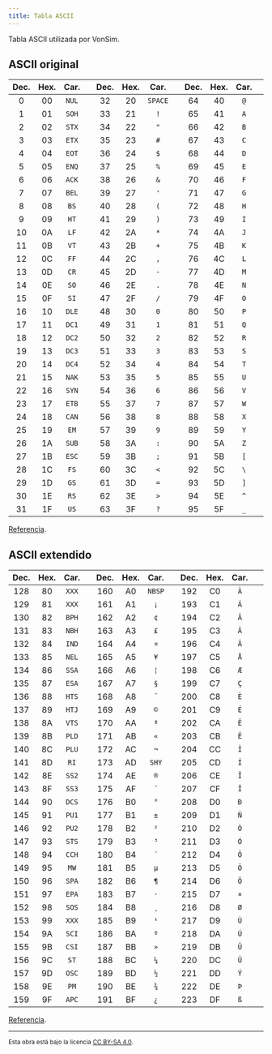 ```yaml
---
title: Tabla ASCII
---
```


Tabla ASCII utilizada por VonSim.

## ASCII original

| Dec. | Hex. | Car.  |     | Dec. | Hex. |  Car.   |     | Dec. | Hex. | Car. |     | Dec. | Hex. |  Car.   |
| :--: | :--: | :---: | --- | :--: | :--: | :-----: | --- | :--: | :--: | :--: | --- | :--: | :--: | :-----: |
|  0   |  00  | `NUL` |     |  32  |  20  | `SPACE` |     |  64  |  40  | `@`  |     |  96  |  60  | `` ` `` |
|  1   |  01  | `SOH` |     |  33  |  21  |   `!`   |     |  65  |  41  | `A`  |     |  97  |  61  |   `a`   |
|  2   |  02  | `STX` |     |  34  |  22  |   `"`   |     |  66  |  42  | `B`  |     |  98  |  62  |   `b`   |
|  3   |  03  | `ETX` |     |  35  |  23  |   `#`   |     |  67  |  43  | `C`  |     |  99  |  63  |   `c`   |
|  4   |  04  | `EOT` |     |  36  |  24  |   `$`   |     |  68  |  44  | `D`  |     | 100  |  64  |   `d`   |
|  5   |  05  | `ENQ` |     |  37  |  25  |   `%`   |     |  69  |  45  | `E`  |     | 101  |  65  |   `e`   |
|  6   |  06  | `ACK` |     |  38  |  26  |   `&`   |     |  70  |  46  | `F`  |     | 102  |  66  |   `f`   |
|  7   |  07  | `BEL` |     |  39  |  27  |   `'`   |     |  71  |  47  | `G`  |     | 103  |  67  |   `g`   |
|  8   |  08  | `BS`  |     |  40  |  28  |   `(`   |     |  72  |  48  | `H`  |     | 104  |  68  |   `h`   |
|  9   |  09  | `HT`  |     |  41  |  29  |   `)`   |     |  73  |  49  | `I`  |     | 105  |  69  |   `i`   |
|  10  |  0A  | `LF`  |     |  42  |  2A  |   `*`   |     |  74  |  4A  | `J`  |     | 106  |  6A  |   `j`   |
|  11  |  0B  | `VT`  |     |  43  |  2B  |   `+`   |     |  75  |  4B  | `K`  |     | 107  |  6B  |   `k`   |
|  12  |  0C  | `FF`  |     |  44  |  2C  |   `,`   |     |  76  |  4C  | `L`  |     | 108  |  6C  |   `l`   |
|  13  |  0D  | `CR`  |     |  45  |  2D  |   `-`   |     |  77  |  4D  | `M`  |     | 109  |  6D  |   `m`   |
|  14  |  0E  | `SO`  |     |  46  |  2E  |   `.`   |     |  78  |  4E  | `N`  |     | 110  |  6E  |   `n`   |
|  15  |  0F  | `SI`  |     |  47  |  2F  |   `/`   |     |  79  |  4F  | `O`  |     | 111  |  6F  |   `o`   |
|  16  |  10  | `DLE` |     |  48  |  30  |   `0`   |     |  80  |  50  | `P`  |     | 112  |  70  |   `p`   |
|  17  |  11  | `DC1` |     |  49  |  31  |   `1`   |     |  81  |  51  | `Q`  |     | 113  |  71  |   `q`   |
|  18  |  12  | `DC2` |     |  50  |  32  |   `2`   |     |  82  |  52  | `R`  |     | 114  |  72  |   `r`   |
|  19  |  13  | `DC3` |     |  51  |  33  |   `3`   |     |  83  |  53  | `S`  |     | 115  |  73  |   `s`   |
|  20  |  14  | `DC4` |     |  52  |  34  |   `4`   |     |  84  |  54  | `T`  |     | 116  |  74  |   `t`   |
|  21  |  15  | `NAK` |     |  53  |  35  |   `5`   |     |  85  |  55  | `U`  |     | 117  |  75  |   `u`   |
|  22  |  16  | `SYN` |     |  54  |  36  |   `6`   |     |  86  |  56  | `V`  |     | 118  |  76  |   `v`   |
|  23  |  17  | `ETB` |     |  55  |  37  |   `7`   |     |  87  |  57  | `W`  |     | 119  |  77  |   `w`   |
|  24  |  18  | `CAN` |     |  56  |  38  |   `8`   |     |  88  |  58  | `X`  |     | 120  |  78  |   `x`   |
|  25  |  19  | `EM`  |     |  57  |  39  |   `9`   |     |  89  |  59  | `Y`  |     | 121  |  79  |   `y`   |
|  26  |  1A  | `SUB` |     |  58  |  3A  |   `:`   |     |  90  |  5A  | `Z`  |     | 122  |  7A  |   `z`   |
|  27  |  1B  | `ESC` |     |  59  |  3B  |   `;`   |     |  91  |  5B  | `[`  |     | 123  |  7B  |   `{`   |
|  28  |  1C  | `FS`  |     |  60  |  3C  |   `<`   |     |  92  |  5C  | `\`  |     | 124  |  7C  |  `\|`   |
|  29  |  1D  | `GS`  |     |  61  |  3D  |   `=`   |     |  93  |  5D  | `]`  |     | 125  |  7D  |   `}`   |
|  30  |  1E  | `RS`  |     |  62  |  3E  |   `>`   |     |  94  |  5E  | `^`  |     | 126  |  7E  |   `~`   |
|  31  |  1F  | `US`  |     |  63  |  3F  |   `?`   |     |  95  |  5F  | `_`  |     | 127  |  7F  |  `DEL`  |

[Referencia](https://www.unicode.org/charts/PDF/U0000.pdf).

## ASCII extendido

| Dec. | Hex. | Car.  |     | Dec. | Hex. |  Car.  |     | Dec. | Hex. | Car. |     | Dec. | Hex. | Car. |
| :--: | :--: | :---: | --- | :--: | :--: | :----: | --- | :--: | :--: | :--: | --- | :--: | :--: | :--: |
| 128  |  80  | `XXX` |     | 160  |  A0  | `NBSP` |     | 192  |  C0  | `À`  |     | 224  |  E0  | `à`  |
| 129  |  81  | `XXX` |     | 161  |  A1  |  `¡`   |     | 193  |  C1  | `Á`  |     | 225  |  E1  | `á`  |
| 130  |  82  | `BPH` |     | 162  |  A2  |  `¢`   |     | 194  |  C2  | `Â`  |     | 226  |  E2  | `â`  |
| 131  |  83  | `NBH` |     | 163  |  A3  |  `£`   |     | 195  |  C3  | `Ã`  |     | 227  |  E3  | `ã`  |
| 132  |  84  | `IND` |     | 164  |  A4  |  `¤`   |     | 196  |  C4  | `Ä`  |     | 228  |  E4  | `ä`  |
| 133  |  85  | `NEL` |     | 165  |  A5  |  `¥`   |     | 197  |  C5  | `Å`  |     | 229  |  E5  | `å`  |
| 134  |  86  | `SSA` |     | 166  |  A6  |  `¦`   |     | 198  |  C6  | `Æ`  |     | 230  |  E6  | `æ`  |
| 135  |  87  | `ESA` |     | 167  |  A7  |  `§`   |     | 199  |  C7  | `Ç`  |     | 231  |  E7  | `ç`  |
| 136  |  88  | `HTS` |     | 168  |  A8  |  `¨`   |     | 200  |  C8  | `È`  |     | 232  |  E8  | `è`  |
| 137  |  89  | `HTJ` |     | 169  |  A9  |  `©`   |     | 201  |  C9  | `É`  |     | 233  |  E9  | `é`  |
| 138  |  8A  | `VTS` |     | 170  |  AA  |  `ª`   |     | 202  |  CA  | `Ê`  |     | 234  |  EA  | `ê`  |
| 139  |  8B  | `PLD` |     | 171  |  AB  |  `«`   |     | 203  |  CB  | `Ë`  |     | 235  |  EB  | `ë`  |
| 140  |  8C  | `PLU` |     | 172  |  AC  |  `¬`   |     | 204  |  CC  | `Ì`  |     | 236  |  EC  | `ì`  |
| 141  |  8D  | `RI`  |     | 173  |  AD  | `SHY`  |     | 205  |  CD  | `Í`  |     | 237  |  ED  | `í`  |
| 142  |  8E  | `SS2` |     | 174  |  AE  |  `®`   |     | 206  |  CE  | `Î`  |     | 238  |  EE  | `î`  |
| 143  |  8F  | `SS3` |     | 175  |  AF  |  `¯`   |     | 207  |  CF  | `Ï`  |     | 239  |  EF  | `ï`  |
| 144  |  90  | `DCS` |     | 176  |  B0  |  `°`   |     | 208  |  D0  | `Ð`  |     | 240  |  F0  | `ð`  |
| 145  |  91  | `PU1` |     | 177  |  B1  |  `±`   |     | 209  |  D1  | `Ñ`  |     | 241  |  F1  | `ñ`  |
| 146  |  92  | `PU2` |     | 178  |  B2  |  `²`   |     | 210  |  D2  | `Ò`  |     | 242  |  F2  | `ò`  |
| 147  |  93  | `STS` |     | 179  |  B3  |  `³`   |     | 211  |  D3  | `Ó`  |     | 243  |  F3  | `ó`  |
| 148  |  94  | `CCH` |     | 180  |  B4  |  `´`   |     | 212  |  D4  | `Ô`  |     | 244  |  F4  | `ô`  |
| 149  |  95  | `MW`  |     | 181  |  B5  |  `µ`   |     | 213  |  D5  | `Õ`  |     | 245  |  F5  | `õ`  |
| 150  |  96  | `SPA` |     | 182  |  B6  |  `¶`   |     | 214  |  D6  | `Ö`  |     | 246  |  F6  | `ö`  |
| 151  |  97  | `EPA` |     | 183  |  B7  |  `·`   |     | 215  |  D7  | `×`  |     | 247  |  F7  | `÷`  |
| 152  |  98  | `SOS` |     | 184  |  B8  |  `¸`   |     | 216  |  D8  | `Ø`  |     | 248  |  F8  | `ø`  |
| 153  |  99  | `XXX` |     | 185  |  B9  |  `¹`   |     | 217  |  D9  | `Ù`  |     | 249  |  F9  | `ù`  |
| 154  |  9A  | `SCI` |     | 186  |  BA  |  `º`   |     | 218  |  DA  | `Ú`  |     | 250  |  FA  | `ú`  |
| 155  |  9B  | `CSI` |     | 187  |  BB  |  `»`   |     | 219  |  DB  | `Û`  |     | 251  |  FB  | `û`  |
| 156  |  9C  | `ST`  |     | 188  |  BC  |  `¼`   |     | 220  |  DC  | `Ü`  |     | 252  |  FC  | `ü`  |
| 157  |  9D  | `OSC` |     | 189  |  BD  |  `½`   |     | 221  |  DD  | `Ý`  |     | 253  |  FD  | `ý`  |
| 158  |  9E  | `PM`  |     | 190  |  BE  |  `¾`   |     | 222  |  DE  | `Þ`  |     | 254  |  FE  | `þ`  |
| 159  |  9F  | `APC` |     | 191  |  BF  |  `¿`   |     | 223  |  DF  | `ß`  |     | 255  |  FF  | `ÿ`  |

[Referencia](https://www.unicode.org/charts/PDF/U0080.pdf).

---

<small>Esta obra está bajo la licencia <a target="_blank" rel="license noopener noreferrer" href="http://creativecommons.org/licenses/by-sa/4.0/">CC BY-SA 4.0</a>.</small>
